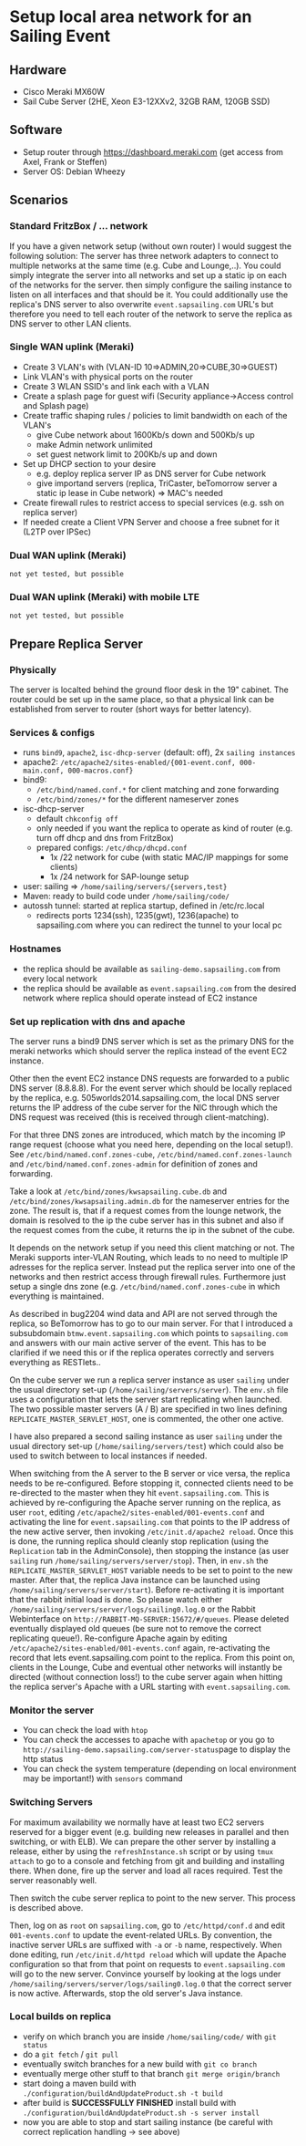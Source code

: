 # Setup local area network for an Sailing Event

## Hardware
- Cisco Meraki MX60W
- Sail Cube Server (2HE, Xeon E3-12XXv2, 32GB RAM, 120GB SSD)

## Software
- Setup router through https://dashboard.meraki.com (get access from Axel, Frank or Steffen)
- Server OS: Debian Wheezy

## Scenarios
### Standard FritzBox / ... network
If you have a given network setup (without own router) I would suggest the following solution:
The server has three network adapters to connect to multiple networks at the same time (e.g. Cube and Lounge,..). You could simply integrate the server into all networks and set up a static ip on each of the networks for the server. then simply configure the sailing instance to listen on all interfaces and that should be it. You could additionally use the replica's DNS server to also overwrite `event.sapsailing.com` URL's but therefore you need to tell each router of the network to serve the replica as DNS server to other LAN clients.

### Single WAN uplink (Meraki)
- Create 3 VLAN's with (VLAN-ID 10=>ADMIN,20=>CUBE,30=>GUEST) 
- Link VLAN's with physical ports on the router
- Create 3 WLAN SSID's and link each with a VLAN
- Create a splash page for guest wifi (Security appliance->Access control and Splash page)
- Create traffic shaping rules / policies to limit bandwidth on each of the VLAN's
  * give Cube network about 1600Kb/s down and 500Kb/s up
  * make Admin network unlimited
  * set guest network limit to 200Kb/s up and down
- Set up DHCP section to your desire
  * e.g. deploy replica server IP as DNS server for Cube network
  * give importand servers (replica, TriCaster, beTomorrow server a static ip lease in Cube network) => MAC's needed
- Create firewall rules to restrict access to special services (e.g. ssh on replica server)
- If needed create a Client VPN Server and choose a free subnet for it (L2TP over IPSec)

### Dual WAN uplink (Meraki)
`not yet tested, but possible`

### Dual WAN uplink (Meraki) with mobile LTE
`not yet tested, but possible`

## Prepare Replica Server
### Physically
The server is localted behind the ground floor desk in the 19" cabinet. The router could be set up in the same place, so that a physical link can be established from server to router (short ways for better latency). 

### Services & configs
- runs `bind9`, `apache2`, `isc-dhcp-server` (default: off), 2x `sailing instances`
- apache2: `/etc/apache2/sites-enabled/{001-event.conf, 000-main.conf, 000-macros.conf}`
- bind9: 
  - `/etc/bind/named.conf.*` for client matching and zone forwarding 
  - `/etc/bind/zones/*` for the different nameserver zones
- isc-dhcp-server
  - default `chkconfig off`
  - only needed if you want the replica to operate as kind of router (e.g. turn off dhcp and dns from FritzBox)
  - prepared configs: `/etc/dhcp/dhcpd.conf`
    - 1x /22 network for cube (with static MAC/IP mappings for some clients)
    - 1x /24 network for SAP-lounge setup
- user: sailing => `/home/sailing/servers/{servers,test}`
- Maven: ready to build code under `/home/sailing/code/`
- autossh tunnel: started at replica startup, defined in /etc/rc.local
    - redirects ports 1234(ssh), 1235(gwt), 1236(apache) to sapsailing.com where you can redirect the tunnel to your local pc

### Hostnames
- the replica should be available as `sailing-demo.sapsailing.com` from every local network
- the replica should be available as `event.sapsailing.com` from the desired network where replica should operate instead of EC2 instance

### Set up replication with dns and apache

The server runs a bind9 DNS server which is set as the primary DNS for the meraki networks which should server the replica instead of the event EC2 instance. 

Other then the event EC2 instance DNS requests are forwarded to a public DNS server (8.8.8.8). For the event server which should be locally replaced by the replica, e.g. 505worlds2014.sapsailing.com, the local DNS server returns the IP address of the cube server for the NIC through which the DNS request was received (this is received through client-matching). 

For that three DNS zones are introduced, which match by the incoming IP range request (choose what you need here, depending on the local setup!). See `/etc/bind/named.conf.zones-cube`, `/etc/bind/named.conf.zones-launch` and `/etc/bind/named.conf.zones-admin` for definition of zones and forwarding.

Take a look at `/etc/bind/zones/kwsapsailing.cube.db` and `/etc/bind/zones/kwsapsailing.admin.db` for the nameserver entries for the zone. The result is, that if a request comes from the lounge network, the domain is resolved to the ip the cube server has in this subnet and also if the request comes from the cube, it returns the ip in the subnet of the cube.

It depends on the network setup if you need this client matching or not. The Meraki supports inter-VLAN Routing, which leads to no need to multiple IP adresses for the replica server. Instead put the replica server into one of the networks and then restrict access through firewall rules. Furthermore just setup a single dns zone (e.g. `/etc/bind/named.conf.zones-cube` in which everything is maintained.

As described in bug2204 wind data and API are not served through the replica, so BeTomorrow has to go to our main server. For that I introduced a subsubdomain `btmw.event.sapsailing.com` which points to `sapsailing.com` and answers with our main active server of the event. This has to be clarified if we need this or if the replica operates correctly and servers everything as RESTlets..

On the cube server we run a replica server instance as user `sailing` under the usual directory set-up (`/home/sailing/servers/server`). The `env.sh` file uses a configuration that lets the server start replicating when launched. The two possible master servers (A / B) are specified in two lines defining `REPLICATE_MASTER_SERVLET_HOST`, one is commented, the other one active.

I have also prepared a second sailing instance as user `sailing` under the usual directory set-up (`/home/sailing/servers/test`) which could also be used to switch between to local instances if needed.

When switching from the A server to the B server or vice versa, the replica needs to be re-configured. Before stopping it, connected clients need to be re-directed to the master when they hit `event.sapsailing.com`. This is achieved by re-configuring the Apache server running on the replica, as user `root`, editing `/etc/apache2/sites-enabled/001-events.conf` and activating the line for `event.sapsailing.com` that points to the IP address of the new active server, then invoking `/etc/init.d/apache2 reload`. Once this is done, the running replica should cleanly stop replication (using the `Replication` tab in the AdminConsole), then stopping the instance (as user `sailing` run `/home/sailing/servers/server/stop`). Then, in `env.sh` the `REPLICATE_MASTER_SERVLET_HOST` variable needs to be set to point to the new master. After that, the replica Java instance can be launched using `/home/sailing/servers/server/start`). Before re-activating it is important that the rabbit initial load is done. So please watch either `/home/sailing/servers/server/logs/sailing0.log.0` or the Rabbit Webinterface on `http://RABBIT-MQ-SERVER:15672/#/queues`. 
Please deleted eventually displayed old queues (be sure not to remove the correct replicating queue!). Re-configure Apache again by editing `/etc/apache2/sites-enabled/001-events.conf` again, re-activating the record that lets event.sapsailing.com point to the replica. From this point on, clients in the Lounge, Cube and eventual other networks will instantly be directed (without connection loss!) to the cube server again when hitting the replica server's Apache with a URL starting with `event.sapsailing.com`. 

### Monitor the server
- You can check the load with `htop`
- You can check the accesses to apache with `apachetop` or you go to `http://sailing-demo.sapsailing.com/server-status`page to display the http status
- You can check the system temperature (depending on local environment may be important!) with `sensors` command

### Switching Servers

For maximum availability we normally have at least two EC2 servers reserved for a bigger event (e.g. building new releases in parallel and then switching, or with ELB). We can prepare the other server by installing a release, either by using the `refreshInstance.sh` script or by using `tmux attach` to go to a console and fetching from git and building and installing there. When done, fire up the server and load all races required. Test the server reasonably well.

Then switch the cube server replica to point to the new server. This process is described above.

Then, log on as `root` on `sapsailing.com`, go to `/etc/httpd/conf.d` and edit `001-events.conf` to update the event-related URLs. By convention, the inactive server URLs are suffixed with `-a` or `-b` name, respectively. When done editing, run `/etc/init.d/httpd reload` which will update the Apache configuration so that from that point on requests to `event.sapsailing.com` will go to the new server. Convince yourself by looking at the logs under `/home/sailing/servers/server/logs/sailing0.log.0` that the correct server is now active. Afterwards, stop the old server's Java instance.

### Local builds on replica
- verify on which branch you are inside `/home/sailing/code/` with `git status`
- do a `git fetch` / `git pull`
- eventually switch branches for a new build with `git co branch`
- eventually merge other stuff to that branch `git merge origin/branch`
- start doing a maven build with `./configuration/buildAndUpdateProduct.sh -t build`
- after build is **SUCCESSFULLY FINISHED** install  build with `./configuration/buildAndUpdateProduct.sh -s server install`
- now you are able to stop and start sailing instance (be careful with correct replication handling -> see above)